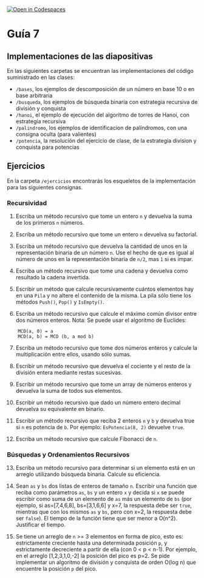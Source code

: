 [![Open in Codespaces](https://classroom.github.com/assets/launch-codespace-7f7980b617ed060a017424585567c406b6ee15c891e84e1186181d67ecf80aa0.svg)](https://classroom.github.com/open-in-codespaces?assignment_repo_id=10915382)
# Guía 7
## Implementaciones de las diapositivas

En las siguientes carpetas se encuentran las implementaciones del código suministrado en las clases:

- `/bases`, los ejemplos de descomposición de un número en base 10 o en base arbitraria
- `/busqueda`, los ejemplos de búsqueda binaria con estrategia recursiva de división y conquista
- `/hanoi`, el ejemplo de ejecución del algoritmo de torres de Hanoi, con estrategia recursiva
- `/palindromo`, los ejemplos de identificacion de palíndromos, con una consigna oculta (para valientes)
- `/potencia`, la resolución del ejercicio de clase, de la estrategia division y conquista para potencias

## Ejercicios

En la carpeta `/ejercicios` encontrarás los esqueletos de la implementación para las siguientes consignas.

### Recursividad

1. Escriba un método recursivo que tome un entero `n` y devuelva la suma de los primeros `n` números.

2. Escriba un método recursivo que tome un entero `n` devuelva su factorial.

3. Escriba un método recursivo que devuelva la cantidad de unos en la representación binaria de un número `n`. Use el hecho de que es igual al número de unos en la representación binaria de `n/2`, mas `1` si es impar.

4. Escriba un método recursivo que tome una cadena y devuelva como resultado la cadena invertida.

5. Escribir un método que calcule recursivamente cuántos elementos hay en una `Pila` y no altere el contenido de la misma. La pila sólo tiene los métodos `Push()`, `Pop()` y `IsEmpty()`.

6. Escriba un método recursivo que calcule el máximo común divisor entre dos números enteros. Nota: Se puede usar el algoritmo de Euclides:

```
	MCD(a, 0) = a
	MCD(a, b) = MCD (b, a mod b)
```

7. Escriba un método recursivo que tome dos números enteros y calcule la multiplicación entre ellos, usando sólo sumas.

8. Escribir un método recursivo que devuelva el cociente y el resto de la división entera mediante restas sucesivas.

9. Escribir un método recursivo que tome un array de números enteros y devuelva la suma de todos sus elementos.

10. Escribir un método recursivo que dado un número entero decimal devuelva su equivalente en binario.

11. Escribir un método recursivo que reciba 2 enteros `n` y `b` y devuelva true si `n` es potencia de `b`. Por ejemplo: `EsPotencia(8, 2)` devuelve `true`.

12. Escriba un método recursivo que calcule Fibonacci de `n`.

### Búsquedas y Ordenamientos Recursivos
13. Escriba un método recursivo para determinar si un elemento está en un arreglo utilizando búsqueda binaria. Calcule su eficiencia.

14. Sean `as` y `bs` dos listas de enteros de tamaño `n`. Escribir una función que reciba como parámetros `as`, `bs` y un entero `x` y decida si `x` se puede escribir como suma de un elemento de `as` más un elemento de `bs` (por ejemplo, si as=[7,4,6,8], bs=[3,1,6,6] y x=7, la respuesta debe ser `true`, mientras que con los mismos `as` y `bs`, pero con x=2, la respuesta debe ser `false`). El tiempo de la función tiene que ser menor a O(n^2). Justificar el tiempo.

15. Se tiene un arreglo de `n` >= 3 elementos en forma de pico, esto es: estrictamente creciente hasta una determinada posición `p`, y estrictamente decreciente a partir de ella (con 0 < p < n-1). Por  ejemplo, en el arreglo [1,2,3,1,0,-2] la posición del pico es p=2. Se pide implementar un algoritmo de división y conquista de orden O(log n) que encuentre la posición `p` del pico.
